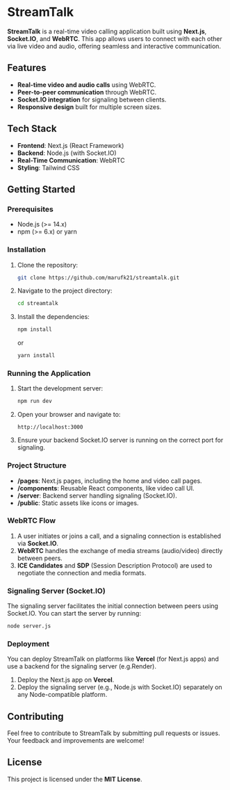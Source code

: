 # StreamTalk

**StreamTalk** is a real-time video calling application built using **Next.js**, **Socket.IO**, and **WebRTC**. This app allows users to connect with each other via live video and audio, offering seamless and interactive communication.

## Features

- **Real-time video and audio calls** using WebRTC.
- **Peer-to-peer communication** through WebRTC.
- **Socket.IO integration** for signaling between clients.
- **Responsive design** built for multiple screen sizes.

## Tech Stack

- **Frontend**: Next.js (React Framework)
- **Backend**: Node.js (with Socket.IO)
- **Real-Time Communication**: WebRTC
- **Styling**: Tailwind CSS 

## Getting Started

### Prerequisites

- Node.js (>= 14.x)
- npm (>= 6.x) or yarn

### Installation

1. Clone the repository:

   ```bash
   git clone https://github.com/marufk21/streamtalk.git
   ```

2. Navigate to the project directory:

   ```bash
   cd streamtalk
   ```

3. Install the dependencies:

   ```bash
   npm install
   ```

   or

   ```bash
   yarn install
   ```

### Running the Application

1. Start the development server:

   ```bash
   npm run dev
   ```

2. Open your browser and navigate to:

   ```
   http://localhost:3000
   ```

3. Ensure your backend Socket.IO server is running on the correct port for signaling.

### Project Structure

- **/pages**: Next.js pages, including the home and video call pages.
- **/components**: Reusable React components, like video call UI.
- **/server**: Backend server handling signaling (Socket.IO).
- **/public**: Static assets like icons or images.

### WebRTC Flow

1. A user initiates or joins a call, and a signaling connection is established via **Socket.IO**.
2. **WebRTC** handles the exchange of media streams (audio/video) directly between peers.
3. **ICE Candidates** and **SDP** (Session Description Protocol) are used to negotiate the connection and media formats.

### Signaling Server (Socket.IO)

The signaling server facilitates the initial connection between peers using Socket.IO. You can start the server by running:

```bash
node server.js
```

### Deployment

You can deploy StreamTalk on platforms like **Vercel** (for Next.js apps) and use a backend for the signaling server (e.g.Render).

1. Deploy the Next.js app on **Vercel**.
2. Deploy the signaling server (e.g., Node.js with Socket.IO) separately on any Node-compatible platform.

## Contributing

Feel free to contribute to StreamTalk by submitting pull requests or issues. Your feedback and improvements are welcome!

## License

This project is licensed under the **MIT License**.
